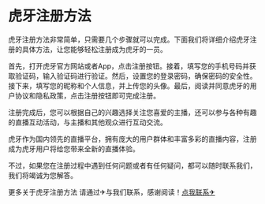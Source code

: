 # 虎牙注册方法

虎牙注册方法非常简单，只需要几个步骤就可以完成。下面我们将详细介绍虎牙注册的具体方法，让您能够轻松注册成为虎牙的一员。

首先，打开虎牙官方网站或者App，点击注册按钮。接着，填写您的手机号码并获取验证码，输入验证码进行验证。然后，设置您的登录密码，确保密码的安全性。接下来，填写您的昵称和个人信息，并上传您的头像。最后，阅读并同意虎牙的用户协议和隐私政策，点击注册按钮即可完成注册。

注册完成后，您可以根据自己的兴趣选择关注您喜爱的主播，还可以参与各种有趣的直播互动活动，与主播和其他观众进行互动交流。

虎牙作为国内领先的直播平台，拥有庞大的用户群体和丰富多彩的直播内容，注册成为虎牙用户将给您带来全新的直播体验。

不过，如果您在注册过程中遇到任何问题或者有任何疑问，都可以随时联系我们，我们将竭诚为您解答。

更多关于虎牙注册方法 请通过✈与我们联系，感谢阅读！[点我联系✈](https://ac.k02.cc)